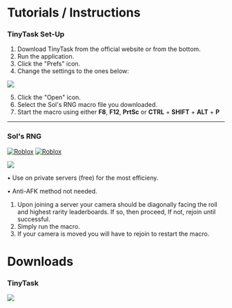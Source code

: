 # Tutorials / Instructions
### TinyTask Set-Up
1) Download TinyTask from the official website or from the bottom.
2) Run the application.
3) Click the "Prefs" icon.
4) Change the settings to the ones below:
   
<img src="https://static.wikia.nocookie.net/sol-rng/images/a/a2/Tinytask_settings.png/revision/latest?cb=20240406141657">

5) Click the "Open" icon.
6) Select the Sol's RNG macro file you downloaded.
7) Start the macro using either **F8**, **F12**, **PrtSc** or **CTRL** + **SHIFT** + **ALT** + **P**

-------------------------------------------------------------------------------------------------------------------------------

### Sol's RNG
<a href='https://www.roblox.com/games/15532962292/Sols-RNG' target="_blank"><img alt='Roblox' src='https://img.shields.io/badge/Last_Updated: ERA 6-100000?style=plastic&logo=Roblox&logoColor=white&labelColor=black&color=black'/></a> <a href='https://www.roblox.com/games/15532962292/Sols-RNG' target="_blank"><img alt='Roblox' src='https://img.shields.io/badge/Status:_Untested-100000?style=plastic&logo=Roblox&logoColor=white&labelColor=EE1414&color=EE1414'/></a>

[<img src="https://tr.rbxcdn.com/ee46ed8b2462cc41555f95f7b64155b9/500/280/Image/Jpeg">](https://www.roblox.com/games/15532962292/Sols-RNG)

• Use on private servers (free) for the most efficieny.

• Anti-AFK method not needed.

1) Upon joining a server your camera should be diagonally facing the roll and highest rarity leaderboards. If so, then proceed, If not, rejoin until successful.
2) Simply run the macro.
3) If your camera is moved you will have to rejoin to restart the macro.

# Downloads
### TinyTask
[<img src="https://thetinytask.com/wp-content/uploads/2022/09/how-to-record-using-tinytask-on-pc.webp">](https://tinytask.net/)
